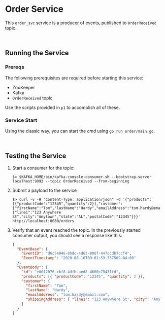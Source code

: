 # Order Service

This `order_svc` service is a producer of events, published to `OrderReceived` topic.

<br/>

## Running the Service

### Prereqs

The following prerequisites are required before starting this service:

- ZooKeeper
- Kafka
- `OrderReceived` topic

Use the scripts provided in `p1` to accomplish all of these.

### Service Start

Using the classic way, you can start the _cmd_ using `go run order/main.go`.

<br/>

## Testing the Service

1. Start a consumer for the topic:

   ```shell
   $> $KAFKA_HOME/bin/kafka-console-consumer.sh --bootstrap-server localhost:9092 --topic OrderReceived --from-beginning
   ```

1. Submit a payload to the service

   ```shell
   $> curl -v -H "Content-Type: application/json" -d '{"products":[{"productCode":"12345","quantity":2}],"customer":{"firstName":"Tom","lastName":"Hardy","emailAddress":"tom.hardy@email.com","shippingAddress":{"line1":"123 Anywhere St","city":"Anytown","state":"AL","postalCode":"12345"}}}' http://localhost:8080/orders
   ```

1. Verify that an event reached the topic. In the previously started consumer output, you should see a response like this:
   ```json
   {
     "EventBase": {
       "EventID": "d6c54946-0bdc-4d63-898f-447ccdb7ccf4",
       "EventTimestamp": "2020-08-16T09:01:59.757509-04:00"
     },
     "EventBody": {
       "id": "e0012076-cbf8-4dfb-aed8-4660c78431fd",
       "products": [{ "productCode": "12345", "quantity": 2 }],
       "customer": {
         "firstName": "Tom",
         "lastName": "Hardy",
         "emailAddress": "tom.hardy@email.com",
         "shippingAddress": { "line1": "123 Anywhere St", "city": "Anytown", "state": "AL", "postalCode": "12345" }
       }
     }
   }
   ```
